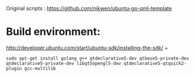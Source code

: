 Original scripts : https://github.com/nikwen/ubuntu-go-qml-template

# Build environment:

http://developer.ubuntu.com/start/ubuntu-sdk/installing-the-sdk/ +

`sudo apt-get install golang g++ qtdeclarative5-dev qtbase5-private-dev qtdeclarative5-private-dev libqt5opengl5-dev qtdeclarative5-qtquick2-plugin gcc-multilib`
